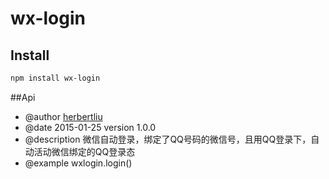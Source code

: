 wx-login
================

## Install
```html
npm install wx-login
```
##Api

 * @author [herbertliu](https://github.com/herbertliu)
 * @date 2015-01-25 version 1.0.0
 * @description 微信自动登录，绑定了QQ号码的微信号，且用QQ登录下，自动活动微信绑定的QQ登录态
 * @example wxlogin.login()